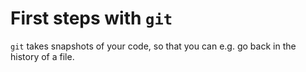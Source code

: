 # First steps with `git`

`git` takes snapshots of your code, so that you can e.g. go back in the history of a file.
